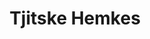 ---
order: 16
category: residents
layout: post
title: Tjitske Hemkes 
profession: design / art / video
---